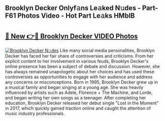 ## Brooklyn Decker Onlyf𝚊ns Le𝚊ked N𝚞des - Part-F61 Photos Video - Hot Part Le𝚊ks HMblB

# <h2><a href="http://ab71001.deff.icu/?id=Brooklyn+Decker">🔗 New 👉🔴 Brooklyn Decker VIDEO Photos</a></h2>

[![Brooklyn Decker N𝚞des](https://i.imgur.com/rIISA9y.gif)](http://ab71001.deff.icu/?id=Brooklyn+Decker)
Like many social media personalities, Brooklyn Decker has faced her fair share of controversies and criticisms. From her explicit content to her involvement in various feuds, Brooklyn Decker's online presence has been a subject of debate and discussion. However, she has always remained unapologetic about her choices and has used these controversies as opportunities to engage with her audience and address any concerns or misconceptions. Born in 1995, Brooklyn Decker grew up in a musical family and began singing at a young age. She was heavily influenced by artists such as Adele, Florence + The Machine, and Lorde, and began writing her own songs as a teenager. After completing her education, Brooklyn Decker released her debut single "Lost in the Moment" in 2017, which quickly gained traction online and caught the attention of music industry professionals.
